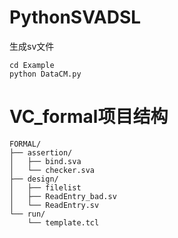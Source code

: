 # PythonSVADSL
生成sv文件
```
cd Example
python DataCM.py
```
# VC_formal项目结构
```
FORMAL/
├── assertion/
│   ├── bind.sva
│   └── checker.sva
├── design/
│   ├── filelist
│   ├── ReadEntry_bad.sv
│   └── ReadEntry.sv
└── run/
    └── template.tcl
```